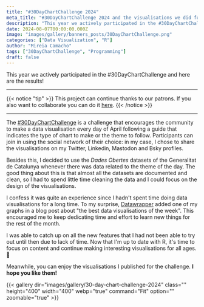 ```yaml
---
title: "#30DayChartChallenge 2024"
meta_title: "#30DayChartChallenge 2024 and the visualisations we did for each challenge"
description: "This year we actively participated in the #30DayChartChallenge and here are the results!"
date: 2024-08-07T00:00:00.000Z
image: "images/gallery/banners_posts/30DayChartChallenge.png"
categories: ["Data Visualization", "R"]
author: "Mireia Camacho"
tags: ["30DayChartChallenge", "Programming"]
draft: false
---
```


This year we actively participated in the #30DayChartChallenge and here are the results!

<hr>

{{< notice "tip" >}}
This project can continue thanks to our patrons. If you also want to collaborate you can do it [here](https://www.patreon.com/user/creators?u=136816989 "Mirai Data Patreon page").
{{< /notice >}}

<hr>

The [#30DayChartChallenge](https://github.com/30daychartchallenge/edition2024 "Github page with 2024 challenge guide") is a challenge that encourages the community to make a data visualisation every day of April following a guide that indicates the type of chart to make or the theme to follow. Participants can join in using the social network of their choice: in my case, I chose to share the visualisations on my Twitter, Linkedin, Mastodon and Bsky profiles.

Besides this, I decided to use the *Dades Obertes* datasets of the Generalitat de Catalunya whenever there was data related to the theme of the day. The good thing about this is that almost all the datasets are documented and clean, so I had to spend little time cleaning the data and I could focus on the design of the visualisations.

I confess it was quite an experience since I hadn't spent time doing data visualisations for a long time. To my surprise, [Datawrapper](https://blog.datawrapper.de/data-vis-dispatch-april-9-2024/ "Data Vis Dispatch Datawrapper") added one of my graphs in a blog post about "the best data visualisations of the week". This encouraged me to keep dedicating time and effort to learn new things for the rest of the month.

I was able to catch up on all the new features that I had not been able to try out until then due to lack of time. Now that I'm up to date with R, it's time to focus on content and continue making interesting visualisations for all ages.🤗

Meanwhile, you can enjoy the visualisations I published for the challenge. **I hope you like them!**

{{< gallery dir="images/gallery/30-day-chart-challenge-2024" class="" height="400" width="400" webp="true" command="Fit" option="" zoomable="true" >}}